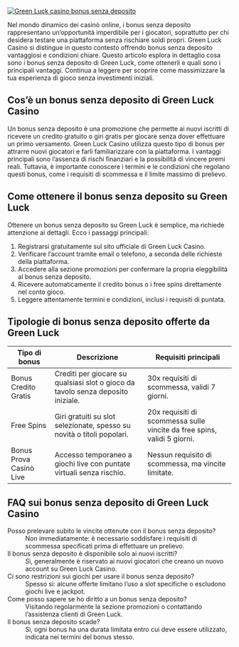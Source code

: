 [![Green Luck casino bonus senza deposito](https://123-caf.pages.dev/gitsignup.png)](https://vrmoo.ru/Bt82HjjY)

<p>Nel mondo dinamico dei casinò online, i bonus senza deposito rappresentano un’opportunità imperdibile per i giocatori, soprattutto per chi desidera testare una piattaforma senza rischiare soldi propri. Green Luck Casino si distingue in questo contesto offrendo bonus senza deposito vantaggiosi e condizioni chiare. Questo articolo esplora in dettaglio cosa sono i bonus senza deposito di Green Luck, come ottenerli e quali sono i principali vantaggi. Continua a leggere per scoprire come massimizzare la tua esperienza di gioco senza investimenti iniziali.</p>  <h2>Cos’è un bonus senza deposito di Green Luck Casino</h2> <p>Un bonus senza deposito è una promozione che permette ai nuovi iscritti di ricevere un credito gratuito o giri gratis per giocare senza dover effettuare un primo versamento. Green Luck Casino utilizza questo tipo di bonus per attrarre nuovi giocatori e farli familiarizzare con la piattaforma. I vantaggi principali sono l’assenza di rischi finanziari e la possibilità di vincere premi reali. Tuttavia, è importante conoscere i termini e le condizioni che regolano questi bonus, come i requisiti di scommessa e il limite massimo di prelievo.</p>  <h2>Come ottenere il bonus senza deposito su Green Luck</h2> <p>Ottenere un bonus senza deposito su Green Luck è semplice, ma richiede attenzione ai dettagli. Ecco i passaggi principali:</p> <ol>   <li>Registrarsi gratuitamente sul sito ufficiale di Green Luck Casino.</li>   <li>Verificare l’account tramite email o telefono, a seconda delle richieste della piattaforma.</li>   <li>Accedere alla sezione promozioni per confermare la propria eleggibilità al bonus senza deposito.</li>   <li>Ricevere automaticamente il credito bonus o i free spins direttamente nel conto gioco.</li>   <li>Leggere attentamente termini e condizioni, inclusi i requisiti di puntata.</li> </ol>  <h2>Tipologie di bonus senza deposito offerte da Green Luck</h2> <table>   <thead>     <tr>       <th>Tipo di bonus</th>       <th>Descrizione</th>       <th>Requisiti principali</th>     </tr>   </thead>   <tbody>     <tr>       <td>Bonus Credito Gratis</td>       <td>Crediti per giocare su qualsiasi slot o gioco da tavolo senza deposito iniziale.</td>       <td>30x requisiti di scommessa, validi 7 giorni.</td>     </tr>     <tr>       <td>Free Spins</td>       <td>Giri gratuiti su slot selezionate, spesso su novità o titoli popolari.</td>       <td>20x requisiti di scommessa sulle vincite da free spins, validi 5 giorni.</td>     </tr>     <tr>       <td>Bonus Prova Casinò Live</td>       <td>Accesso temporaneo a giochi live con puntate virtuali senza rischio.</td>       <td>Nessun requisito di scommessa, ma vincite limitate.</td>     </tr>   </tbody> </table>  <h2>FAQ sui bonus senza deposito di Green Luck Casino</h2> <dl>   <dt>Posso prelevare subito le vincite ottenute con il bonus senza deposito?</dt>   <dd>Non immediatamente: è necessario soddisfare i requisiti di scommessa specificati prima di effettuare un prelievo.</dd>    <dt>Il bonus senza deposito è disponibile solo ai nuovi iscritti?</dt>   <dd>Sì, generalmente è riservato ai nuovi giocatori che creano un nuovo account su Green Luck Casino.</dd>    <dt>Ci sono restrizioni sui giochi per usare il bonus senza deposito?</dt>   <dd>Spesso sì: alcune offerte limitano l’uso a slot specifiche o escludono giochi live e jackpot.</dd>    <dt>Come posso sapere se ho diritto a un bonus senza deposito?</dt>   <dd>Visitando regolarmente la sezione promozioni o contattando l’assistenza clienti di Green Luck.</dd>    <dt>Il bonus senza deposito scade?</dt>   <dd>Sì, ogni bonus ha una durata limitata entro cui deve essere utilizzato, indicata nei termini del bonus stesso.</dd> </dl>